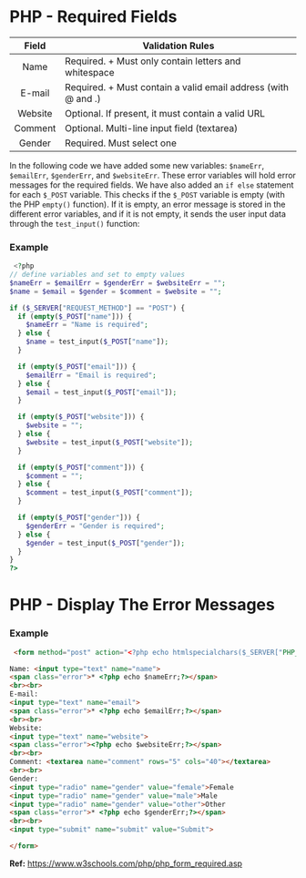 # PHP - Required Fields

|  Field  | Validation Rules                                              |
| :-----: | ------------------------------------------------------------- |
|  Name   | Required. + Must only contain letters and whitespace          |
| E-mail  | Required. + Must contain a valid email address (with @ and .) |
| Website | Optional. If present, it must contain a valid URL             |
| Comment | Optional. Multi-line input field (textarea)                   |
| Gender  | Required. Must select one                                     |

In the following code we have added some new variables: `$nameErr`, `$emailErr`, `$genderErr`, and `$websiteErr`. These error variables will hold error messages for the required fields. We have also added an `if else` statement for each `$_POST` variable. This checks if the `$_POST` variable is empty (with the PHP `empty()` function). If it is empty, an error message is stored in the different error variables, and if it is not empty, it sends the user input data through the `test_input()` function:

### Example

```PHP
 <?php
// define variables and set to empty values
$nameErr = $emailErr = $genderErr = $websiteErr = "";
$name = $email = $gender = $comment = $website = "";

if ($_SERVER["REQUEST_METHOD"] == "POST") {
  if (empty($_POST["name"])) {
    $nameErr = "Name is required";
  } else {
    $name = test_input($_POST["name"]);
  }

  if (empty($_POST["email"])) {
    $emailErr = "Email is required";
  } else {
    $email = test_input($_POST["email"]);
  }

  if (empty($_POST["website"])) {
    $website = "";
  } else {
    $website = test_input($_POST["website"]);
  }

  if (empty($_POST["comment"])) {
    $comment = "";
  } else {
    $comment = test_input($_POST["comment"]);
  }

  if (empty($_POST["gender"])) {
    $genderErr = "Gender is required";
  } else {
    $gender = test_input($_POST["gender"]);
  }
}
?>
```

# PHP - Display The Error Messages

### Example

```HTML
 <form method="post" action="<?php echo htmlspecialchars($_SERVER["PHP_SELF"]);?>">

Name: <input type="text" name="name">
<span class="error">* <?php echo $nameErr;?></span>
<br><br>
E-mail:
<input type="text" name="email">
<span class="error">* <?php echo $emailErr;?></span>
<br><br>
Website:
<input type="text" name="website">
<span class="error"><?php echo $websiteErr;?></span>
<br><br>
Comment: <textarea name="comment" rows="5" cols="40"></textarea>
<br><br>
Gender:
<input type="radio" name="gender" value="female">Female
<input type="radio" name="gender" value="male">Male
<input type="radio" name="gender" value="other">Other
<span class="error">* <?php echo $genderErr;?></span>
<br><br>
<input type="submit" name="submit" value="Submit">

</form>
```

**Ref:** https://www.w3schools.com/php/php_form_required.asp
